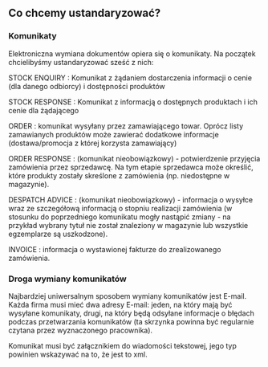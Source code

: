 ## Co chcemy ustandaryzować?

### Komunikaty

Elektroniczna wymiana dokumentów opiera się o komunikaty. Na początek chcielibyśmy ustandaryzować sześć z nich:


STOCK ENQUIRY
  : Komunikat z żądaniem dostarczenia informacji o cenie (dla danego odbiorcy) i dostępności produktów

STOCK RESPONSE
  : Komunikat z informacją o dostępnych produktach i ich cenie dla żądającego

ORDER
  : komunikat wysyłany przez zamawiającego towar. Oprócz listy zamawianych produktów może zawierać dodatkowe informacje (dostawa/promocja z której korzysta zamawiający)

ORDER RESPONSE 
  : (komunikat nieobowiązkowy) - potwierdzenie przyjęcia zamówienia przez sprzedawcę. Na tym etapie sprzedawca może określić, 
    które produkty zostały skreślone z zamówienia (np. niedostępne w magazynie).

DESPATCH ADVICE 
  : (komunikat nieobowiązkowy) - informacja o wysyłce wraz ze szczegółową informacją o stopniu realizacji zamówienia (w stosunku do poprzedniego 
    komunikatu mogły nastąpić zmiany - na przykład wybrany tytuł nie został znaleziony w magazynie lub wszystkie egzemplarze są uszkodzone). 

INVOICE
  : informacja o wystawionej fakturze do zrealizowanego zamówienia.


### Droga wymiany komunikatów

Najbardziej uniwersalnym sposobem wymiany komunikatów jest E-mail. Każda firma musi mieć dwa adresy E-mail: jeden, na który mają być wysyłane komunikaty, drugi, na który będą odsyłane
informacje o błędach podczas przetwarzania komunikatów (ta skrzynka powinna być regularnie czytana przez wyznaczonego pracownika). 

Komunikat musi być załącznikiem do wiadomości tekstowej, jego typ powinien wskazywać na to, że jest to xml.
